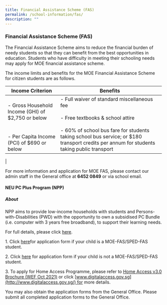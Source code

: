 ```yaml
---
title: Financial Assistance Scheme (FAS)
permalink: /school-information/fas/
description: ""
---
```

### **Financial Assistance Scheme (FAS)**
The Financial Assistance Scheme aims to reduce the financial burden of needy students so that they can benefit from the best opportunities in education. Students who have difficulty in meeting their schooling needs may apply for MOE financial assistance scheme.

The income limits and benefits for the MOE Financial Assistance Scheme for citizen students are as follows.

| Income Criterion | Benefits |
|---|---|
|<br>- Gross Household Income (GHI) of $2,750 or below<br><br><br>- Per Capita Income (PCI) of $690 or below  | - Full waiver of standard miscellaneous fee<br><br>- Free textbooks & school attire<br><br>- 60% of school bus fare for students taking school bus service; or $180 transport credits per annum for students taking public transport|
|

For more information and application for MOE FAS, please contact our admin staff in the General office at **6452 0849** or via school email.

#### **NEU PC Plus Program (NPP)**
##### **About**
NPP aims to provide low-income households with students and Persons-with-Disabilities (PWD) with the opportunity to own a subsidised PC Bundle (i.e. computer with 3 years free broadband), to support their learning needs.

For full details, please click [here](https://www.imda.gov.sg/neupc).

1\. Click [here](/files/for.pdf)for application form if your child is a MOE-FAS/SPED-FAS student. 

2\. Click [here](/files/not%20for.pdf) for application form if your child is not a MOE-FAS/SPED-FAS student.  

3\. To apply for Home Access Programme, please refer to [Home Access v3.0 Brochure (WEF Oct 2021)](/files/brochure.pdf) or click [www.digitalaccess.gov.sg](http://www.digitalaccess.gov.sg/) for more details.

You may also obtain the application forms from the General Office. Please submit all completed application forms to the General Office.